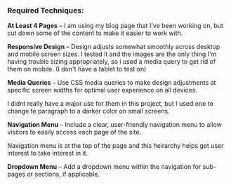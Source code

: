 ### Required Techniques:

**At Least 4 Pages** – I am using my blog page that I've been working on, but cut down some of the content to make it easier to work with.

**Responsive Design** – Design adjusts somewhat smoothly across desktop and mobile screen sizes. I tested it and the images are the only thing I'm having trouble sizing appropriately, so i used a media query to get rid of them on mobile. (I don't have a tablet to test on)


**Media Queries** – Use CSS media queries to make design adjustments at specific screen widths for optimal user experience on all devices.

I didnt really have a major use for them in this project, but I used one to change te paragraph to a darker color on small screens.


**Navigation Menu** – Include a clear, user-friendly navigation menu to allow visitors to easily access each page of the site.

Navigation menu is at the top of the page and this heirarchy helps get user interest to take interest in it. 

**Dropdown Menu** – Add a dropdown menu within the navigation for sub-pages or sections, if applicable.
